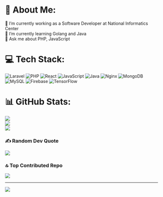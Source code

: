 # 💫 About Me:
🔭 I’m currently working as a Software Developer at National Informatics Center<br>🌱 I’m currently learning Golang and Java<br>💬 Ask me about PHP, JavaScript


# 💻 Tech Stack:
![Laravel](https://img.shields.io/badge/laravel-%23FF2D20.svg?style=for-the-badge&logo=laravel&logoColor=white) ![PHP](https://img.shields.io/badge/php-%23777BB4.svg?style=for-the-badge&logo=php&logoColor=white) ![React](https://img.shields.io/badge/react-%2320232a.svg?style=for-the-badge&logo=react&logoColor=%2361DAFB) ![JavaScript](https://img.shields.io/badge/javascript-%23323330.svg?style=for-the-badge&logo=javascript&logoColor=%23F7DF1E) ![Java](https://img.shields.io/badge/java-%23ED8B00.svg?style=for-the-badge&logo=openjdk&logoColor=white) ![Nginx](https://img.shields.io/badge/nginx-%23009639.svg?style=for-the-badge&logo=nginx&logoColor=white) ![MongoDB](https://img.shields.io/badge/MongoDB-%234ea94b.svg?style=for-the-badge&logo=mongodb&logoColor=white) ![MySQL](https://img.shields.io/badge/mysql-4479A1.svg?style=for-the-badge&logo=mysql&logoColor=white) ![Firebase](https://img.shields.io/badge/firebase-a08021?style=for-the-badge&logo=firebase&logoColor=ffcd34) ![TensorFlow](https://img.shields.io/badge/TensorFlow-%23FF6F00.svg?style=for-the-badge&logo=TensorFlow&logoColor=white)
# 📊 GitHub Stats:
![](https://github-readme-stats.vercel.app/api?username=Sauvikn98&theme=dracula&hide_border=false&include_all_commits=true&count_private=false)<br/>
![](https://github-readme-streak-stats.herokuapp.com/?user=Sauvikn98&theme=dracula&hide_border=false)<br/>
![](https://github-readme-stats.vercel.app/api/top-langs/?username=Sauvikn98&theme=dracula&hide_border=false&include_all_commits=true&count_private=false&layout=compact)

### ✍️ Random Dev Quote
![](https://quotes-github-readme.vercel.app/api?type=horizontal&theme=merko)

### 🔝 Top Contributed Repo
![](https://github-contributor-stats.vercel.app/api?username=Sauvikn98&limit=5&theme=dark&combine_all_yearly_contributions=true)

---
[![](https://visitcount.itsvg.in/api?id=Sauvikn98&icon=0&color=0)](https://visitcount.itsvg.in)

<!-- Proudly created with GPRM ( https://gprm.itsvg.in ) -->
